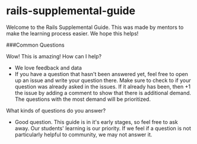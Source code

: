 # rails-supplemental-guide
Welcome to the Rails Supplemental Guide. This was made by mentors to make the learning process easier. We hope this helps!

###Common Questions

Wow! This is amazing! How can I help?

* We love feedback and data
* If you have a question that hasn't been answered yet, feel free to open up an issue and write your question there. Make sure to check to if your question was already asked in the issues. If it already has been, then +1 the issue by adding a comment to show that there is additional demand. The questions with the most demand will be prioritized.

What kinds of questions do you answer?

* Good question. This guide is in it's early stages, so feel free to ask away. Our students' learning is our priority. If we feel if a question is not particularly helpful to community, we may not answer it. 
